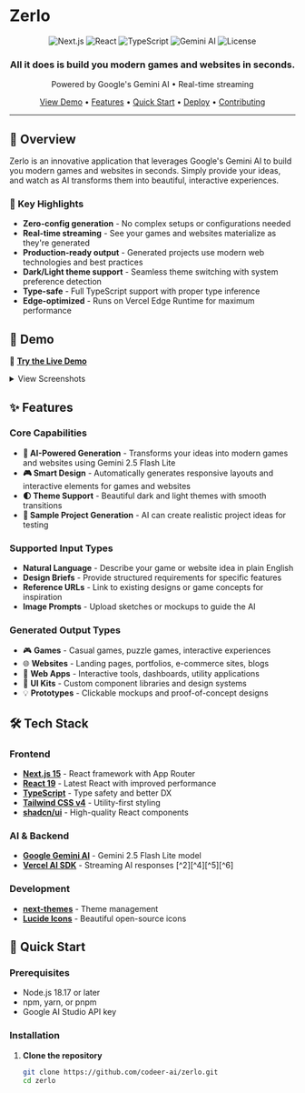 # Zerlo

<div align="center">
  <img src="https://img.shields.io/badge/Next.js-15-black?style=flat-square&logo=next.js" alt="Next.js" />
  <img src="https://img.shields.io/badge/React-19-61DAFB?style=flat-square&logo=react&logoColor=black" alt="React" />
  <img src="https://img.shields.io/badge/TypeScript-5.3-3178C6?style=flat-square&logo=typescript&logoColor=white" alt="TypeScript" />
  <img src="https://img.shields.io/badge/Gemini_AI-2.5-4285F4?style=flat-square&logo=google&logoColor=white" alt="Gemini AI" />
  <img src="https://img.shields.io/badge/License-MIT-green.svg?style=flat-square" alt="License" />
</div>
<div align="center">
  <h3>All it does is build you modern games and websites in seconds.</h3>
  <p>Powered by Google's Gemini AI • Real-time streaming </p>
</div>
<div align="center">
  <a href="#demo">View Demo</a> •
  <a href="#features">Features</a> •
  <a href="#quick-start">Quick Start</a> •
  <a href="#deployment">Deploy</a> •
  <a href="#contributing">Contributing</a>
</div>

---

## 🎯 Overview
Zerlo is an innovative application that leverages Google's Gemini AI to build you modern games and websites in seconds. Simply provide your ideas, and watch as AI transforms them into beautiful, interactive experiences.

### 🚀 Key Highlights
- **Zero-config generation** - No complex setups or configurations needed
- **Real-time streaming** - See your games and websites materialize as they're generated
- **Production-ready output** - Generated projects use modern web technologies and best practices
- **Dark/Light theme support** - Seamless theme switching with system preference detection
- **Type-safe** - Full TypeScript support with proper type inference
- **Edge-optimized** - Runs on Vercel Edge Runtime for maximum performance

## 📸 Demo
🔗 **[Try the Live Demo](https://www.zerlo.online/)**
<details>
<summary>View Screenshots</summary>

### Light Mode
![Zerlo light mode preview showing a generated game or website](https://hebbkx1anhila5yf.public.blob.vercel-storage.com/placeholder-ObxMt4d3T5MDA2Ca7JyHf5lCNuxMZN.png)

</details>

## ✨ Features

### Core Capabilities
- **🤖 AI-Powered Generation** - Transforms your ideas into modern games and websites using Gemini 2.5 Flash Lite
- **🎮 Smart Design** - Automatically generates responsive layouts and interactive elements for games and websites
- **🌓 Theme Support** - Beautiful dark and light themes with smooth transitions
- **🎲 Sample Project Generation** - AI can create realistic project ideas for testing

### Supported Input Types
- **Natural Language** - Describe your game or website idea in plain English
- **Design Briefs** - Provide structured requirements for specific features
- **Reference URLs** - Link to existing designs or game concepts for inspiration
- **Image Prompts** - Upload sketches or mockups to guide the AI

### Generated Output Types
- 🎮 **Games** - Casual games, puzzle games, interactive experiences
- 🌐 **Websites** - Landing pages, portfolios, e-commerce sites, blogs
- 📱 **Web Apps** - Interactive tools, dashboards, utility applications
- 🎨 **UI Kits** - Custom component libraries and design systems
- 💡 **Prototypes** - Clickable mockups and proof-of-concept designs

## 🛠️ Tech Stack

### Frontend
- **[Next.js 15](https://nextjs.org/)** - React framework with App Router
- **[React 19](https://react.dev/)** - Latest React with improved performance
- **[TypeScript](https://www.typescriptlang.org/)** - Type safety and better DX
- **[Tailwind CSS v4](https://tailwindcss.com/)** - Utility-first styling
- **[shadcn/ui](https://ui.shadcn.com/)** - High-quality React components

### AI & Backend
- **[Google Gemini AI](https://ai.google.dev/)** - Gemini 2.5 Flash Lite model
- **[Vercel AI SDK](https://sdk.vercel.ai/)** - Streaming AI responses [^2][^4][^5][^6]

### Development
- **[next-themes](https://github.com/pacocoursey/next-themes)** - Theme management
- **[Lucide Icons](https://lucide.dev/)** - Beautiful open-source icons

## 🚀 Quick Start

### Prerequisites
- Node.js 18.17 or later
- npm, yarn, or pnpm
- Google AI Studio API key

### Installation
1. **Clone the repository**
   ```bash
   git clone https://github.com/codeer-ai/zerlo.git
   cd zerlo